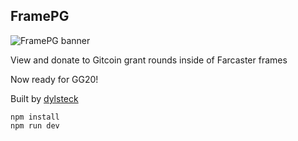 ## FramePG 

![FramePG banner](https://i.imgur.com/Ag60nbm.png)

View and donate to Gitcoin grant rounds inside of Farcaster frames

Now ready for GG20!

Built by [dylsteck](https://github.com/dylsteck/framepg)



```
npm install
npm run dev
```